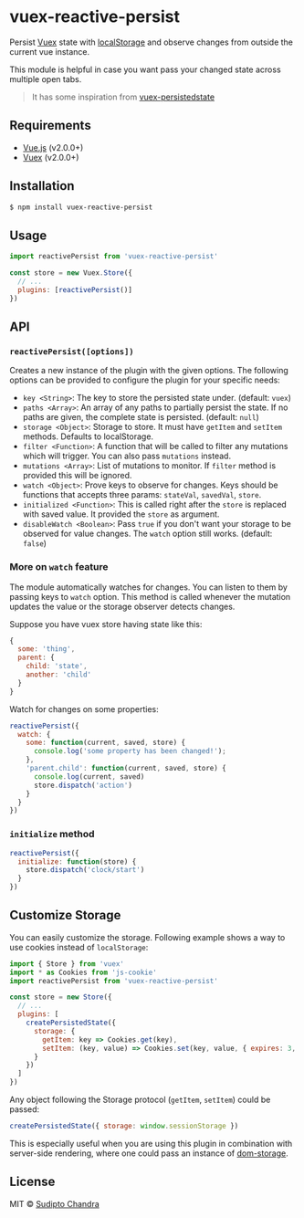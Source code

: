 # vuex-reactive-persist

Persist [Vuex](http://vuex.vuejs.org/) state with [localStorage](https://developer.mozilla.org/nl/docs/Web/API/Window/localStorage) and observe changes from outside the current vue instance.

This module is helpful in case you want pass your changed state across multiple open tabs.

> It has some inspiration from [vuex-persistedstate](https://github.com/robinvdvleuten/vuex-persistedstate)

## Requirements

- [Vue.js](https://vuejs.org) (v2.0.0+)
- [Vuex](http://vuex.vuejs.org) (v2.0.0+)

## Installation

```bash
$ npm install vuex-reactive-persist
```

## Usage

<!-- [![Edit vuex-persistedstate](https://codesandbox.io/static/img/play-codesandbox.svg)](https://codesandbox.io/s/80k4m2598?autoresize=1) -->

```js
import reactivePersist from 'vuex-reactive-persist'

const store = new Vuex.Store({
  // ...
  plugins: [reactivePersist()]
})
```

## API

### `reactivePersist([options])`

Creates a new instance of the plugin with the given options. The following options
can be provided to configure the plugin for your specific needs:

- `key <String>`: The key to store the persisted state under. (default: `vuex`)
- `paths <Array>`: An array of any paths to partially persist the state. If no paths are given, the complete state is persisted. (default: `null`)
- `storage <Object>`: Storage to store. It must have `getItem` and `setItem` methods. Defaults to localStorage.
- `filter <Function>`: A function that will be called to filter any mutations which will trigger. You can also pass `mutations` instead.
- `mutations <Array>`: List of mutations to monitor. If `filter` method is provided this will be ignored.
- `watch <Object>`: Prove keys to observe for changes. Keys should be functions that accepts three params: `stateVal`, `savedVal`, `store`.
- `initialized <Function>`: This is called right after the `store` is replaced with saved value. It provided the `store` as argument.
- `disableWatch <Boolean>`: Pass `true` if you don't want your storage to be observed for value changes. The `watch` option still works. (default: `false`)

### More on `watch` feature

The module automatically watches for changes. You can listen to them by passing keys to `watch` option. This method is called whenever the mutation updates the value or the storage observer detects changes.

Suppose you have vuex store having state like this:

```js
{
  some: 'thing',
  parent: {
    child: 'state',
    another: 'child'
  }
}
```

Watch for changes on some properties:

```js
reactivePersist({
  watch: {
    some: function(current, saved, store) {
      console.log('some property has been changed!');
    },
    'parent.child': function(current, saved, store) {
      console.log(current, saved)
      store.dispatch('action')
    }
  }
})
```

### `initialize` method


```js
reactivePersist({
  initialize: function(store) {
    store.dispatch('clock/start')
  }
})
```

## Customize Storage

You can easily customize the storage. Following example shows a way to use cookies instead of `localStorage`:

<!-- [![Edit vuex-persistedstate with js-cookie](https://codesandbox.io/static/img/play-codesandbox.svg)](https://codesandbox.io/s/xl356qvvkz?autoresize=1) -->

```js
import { Store } from 'vuex'
import * as Cookies from 'js-cookie'
import reactivePersist from 'vuex-reactive-persist'

const store = new Store({
  // ...
  plugins: [
    createPersistedState({
      storage: {
        getItem: key => Cookies.get(key),
        setItem: (key, value) => Cookies.set(key, value, { expires: 3, secure: true })
      }
    })
  ]
})
```

Any object following the Storage protocol (`getItem`, `setItem`) could be passed:

```js
createPersistedState({ storage: window.sessionStorage })
```

This is especially useful when you are using this plugin in combination with server-side rendering, where one could pass an instance of [dom-storage](https://www.npmjs.com/package/dom-storage).

## License

MIT © [Sudipto Chandra](https://github.com/dipu-bd)
